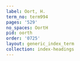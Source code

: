 ```yaml
---
label: Oort, H.
term_no: term994
pages: '529'
no_spaces: OortH
pid: oorth
order: '0725'
layout: generic_index_term
collection: index-headings
---
```

